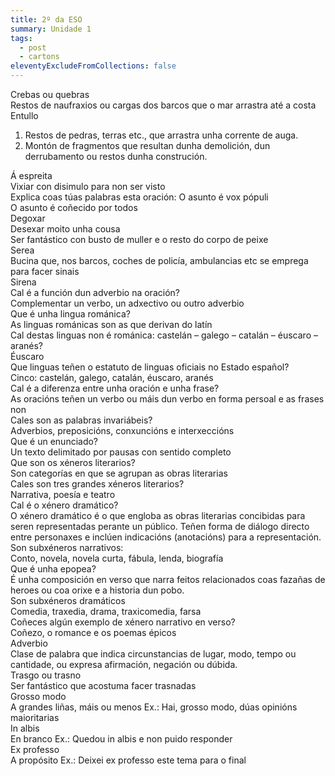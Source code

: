 ```yaml
---
title: 2º da ESO
summary: Unidade 1
tags:
  - post
  - cartons
eleventyExcludeFromCollections: false
---
```

<e-card color="1">
<div>Crebas ou quebras</div>
<div>Restos de naufraxios ou cargas dos barcos que o mar arrastra até a costa</div>
</e-card>

<e-card color="1">
<div>Entullo</div>
<div>

1. Restos de pedras, terras etc., que arrastra unha corrente de auga. 
2. Montón de fragmentos que resultan dunha demolición, dun derrubamento ou restos dunha construción.

</div>
</e-card>

<e-card color="1">
<div>Á espreita</div>
<div>Vixiar con disimulo para non ser visto</div>
</e-card>

<e-card color="1">
<div>Explica coas túas palabras esta oración: O asunto é vox pópuli</div>
<div>O asunto é coñecido por todos</div>
</e-card>

<e-card color="1">
<div>Degoxar</div>
<div>Desexar moito unha cousa</div>
</e-card>

<e-card color="1">
<div>Ser fantástico con busto de muller e o resto do corpo de peixe</div>
<div>Serea</div>
</e-card>

<e-card color="1">
<div>Bucina que, nos barcos, coches de policía, ambulancias etc se emprega para facer sinais</div>
<div>Sirena</div>
</e-card>

<e-card color="7">
<div>Cal é a función dun adverbio na oración?</div>
<div>Complementar un verbo, un adxectivo ou outro adverbio</div>
</e-card> 

<e-card color="5">
<div>Que é unha lingua románica?</div>
<div>As linguas románicas son as que derivan do latín</div>
</e-card>

<e-card color="5">
<div>Cal destas linguas non é románica: castelán – galego – catalán – éuscaro – aranés?</div>
<div>Éuscaro</div>
</e-card>

<e-card color="5">
<div>Que linguas teñen o estatuto de linguas oficiais no Estado español?</div>
<div>Cinco: castelán, galego, catalán, éuscaro, aranés</div>
</e-card>  

<e-card color="7">
<div>Cal é a diferenza entre unha oración e unha frase?</div>
<div>As oracións teñen un verbo ou máis dun verbo en forma persoal e as frases non</div>
</e-card>  

<e-card color="7">
<div>Cales son as palabras invariábeis?</div>
<div>Adverbios, preposicións, conxuncións e interxeccións</div>
</e-card> 

<e-card color="8">
<div>Que é un enunciado?</div>
<div>Un texto delimitado por pausas con sentido completo</div>
</e-card>  

<e-card color="2">
<div>Que son os xéneros literarios?</div>
<div>Son categorías en que se agrupan as obras literarias</div>
</e-card>

<e-card color="2">
<div>Cales son tres grandes xéneros literarios?</div>
<div>Narrativa, poesía e teatro</div>
</e-card>

<e-card color="2">
<div>Cal é o xénero dramático?</div>
<div>O xénero dramático é o que engloba as obras literarias concibidas para seren representadas perante un público. Teñen forma de diálogo directo entre personaxes e inclúen indicacións (anotacións) para a representación. </div>
</e-card>

<e-card color="2">
<div>Son subxéneros narrativos:</div>
<div>Conto, novela, novela curta, fábula, lenda, biografía</div>
</e-card>

<e-card color="2">
<div>Que é unha epopea?</div>
<div>É unha composición en verso que narra feitos relacionados coas fazañas de heroes ou coa orixe e a historia dun pobo.</div>
</e-card>

<e-card color="2">
<div>Son subxéneros dramáticos</div>
<div>Comedia, traxedia, drama, traxicomedia, farsa</div>
</e-card>

<e-card color="2">
<div>Coñeces algún exemplo de xénero narrativo en verso?</div>
<div>Coñezo, o romance e os poemas épicos</div>
</e-card>

<e-card color="7">
<div>Adverbio</div>
<div>Clase de palabra que indica circunstancias de lugar, modo, tempo ou cantidade, ou expresa afirmación, negación ou dúbida.</div>
</e-card> 

<e-card color="1">
<div>Trasgo ou trasno</div>
<div>Ser fantástico que acostuma facer trasnadas</div>
</e-card>

<e-card color="1">
<div>Grosso modo</div>
<div> A grandes liñas, máis ou menos
Ex.: Hai, grosso modo, dúas opinións maioritarias</div>
</e-card>

<e-card color="1">
<div>In albis</div>
<div>En branco
Ex.: Quedou in albis e non puido responder</div>
</e-card>

<e-card color="1">
<div>Ex professo</div>
<div> A propósito
Ex.: Deixei ex professo este tema para o final</div>
</e-card>